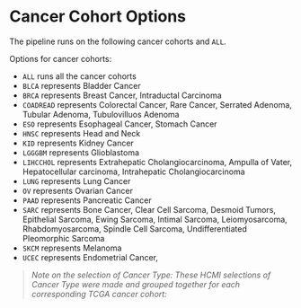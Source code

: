 # Cancer Cohort Options

The pipeline runs on the following cancer cohorts and `ALL`.

Options for cancer cohorts:
+ `ALL` runs all the cancer cohorts
+ `BLCA` represents Bladder Cancer
+ `BRCA` represents Breast Cancer, Intraductal Carcinoma
+ `COADREAD`  represents Colorectal Cancer,  Rare Cancer, Serrated Adenoma, Tubular Adenoma, Tubulovilluos Adenoma
+ `ESO`  represents Esophageal Cancer, Stomach Cancer
+ `HNSC` represents Head and Neck
+ `KID` represents Kidney Cancer
+ `LGGGBM` represents Glioblastoma
+ `LIHCCHOL` represents Extrahepatic Cholangiocarcinoma, Ampulla of Vater, Hepatocellular carcinoma, Intrahepatic Cholangiocarcinoma
+ `LUNG` represents Lung Cancer
+ `OV` represents Ovarian Cancer
+ `PAAD`  represents Pancreatic Cancer
+ `SARC`  represents Bone Cancer, Clear Cell Sarcoma, Desmoid Tumors, Epithelial Sarcoma, Ewing Sarcoma, Intimal Sarcoma, Leiomyosarcoma, Rhabdomyosarcoma, Spindle Cell Sarcoma, Undifferentiated Pleomorphic Sarcoma
+ `SKCM` represents Melanoma
+ `UCEC` represents Endometrial Cancer, 


> *Note on the selection of Cancer Type: These HCMI selections of Cancer Type were made and grouped together for each corresponding TCGA cancer cohort:*
